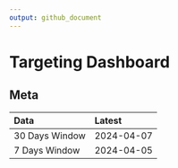```yaml
---
output: github_document
---
```


# Targeting Dashboard



## Meta


|Data           |Latest     |
|:--------------|:----------|
|30 Days Window |2024-04-07 |
|7 Days Window  |2024-04-05 |
